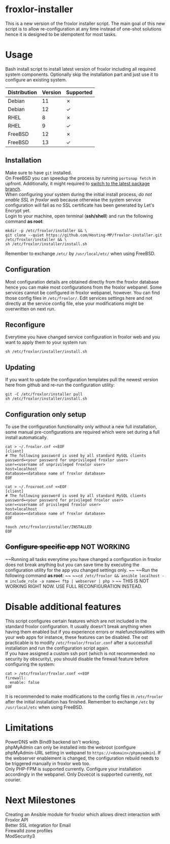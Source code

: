 # froxlor-installer
This is a new version of the froxlor installer script. The main goal of this new script is to allow re-configuration at any time instead of one-shot solutions hence it is designed to be idempotent for most tasks.

# Usage
Bash install script to install latest version of froxlor including all required system components.
Optionally skip the installation part and just use it to configure an existing system.

| Distribution | Version | Supported |
|--------------|---------|-----------|
| Debian       | 11      | &cross;   |
| Debian       | 12      | &check;   |
| RHEL         | 8       | &cross;   |
| RHEL         | 9       | &check;   |
| FreeBSD      | 12      | &cross;   |
| FreeBSD      | 13      | &check;   |

## Installation
Make sure to have `git` installed.  
On FreeBSD you can speedup the process by running `portsnap fetch` in upfront. Additionally, it might required to [switch to the latest package branch](https://docs.freebsd.org/en/books/handbook/ports/#quarterly-latest-branch).  
When configuring your system during the initial install process, *do not enable SSL in froxlor web* because otherwise the system service configuration will fail as no SSL certificate has been generated by Let's Encrypt yet.  
Login to your machine, open terminal (**ssh/shell**) and run the following command **as root**:   
```shell
mkdir -p /etc/froxlor/installer && \
git clone --quiet https://github.com/Hosting-MP/froxlor-installer.git /etc/froxlor/installer && \
sh /etc/froxlor/installer/install.sh
```
Remember to exchange `/etc/` by `/usr/local/etc/` when using FreeBSD.

## Configuration
Most configuration details are obtained directly from the froxlor database hence you can make most configurations from the froxlor webpanel. Some services cannot be configured in  froxlor webpanel, however. You can find those config files in `/etc/froxlor/`. Edit services settings here and not directly at the service config file, else your modifications might be overwritten on next run.

## Reconfigure
Everytime you have changed service configuration in froxlor web and you want to apply them to your system run:  
```shell
sh /etc/froxlor/installer/install.sh
```

## Updating
If you want to update the configuration templates pull the newest version here from github and re-run the configuration utility:
```shell
git -C /etc/froxlor/installer pull
sh /etc/froxlor/installer/install.sh
```

## Configuration only setup
To use the configuration functionality only without a new full installation, some manual pre-configurations are required which were set during a full install automatically.
```shell
cat > ~/.froxlor.cnf <<EOF
[client]
# The following password is used by all standard MySQL clients
password=<your password for unprivileged froxlor user>
user=<username of unprivileged froxlor user>
host=localhost
database=<database name of froxlor database>
EOF
```

```shell
cat > ~/.froxroot.cnf <<EOF
[client]
# The following password is used by all standard MySQL clients
password=<your password for privileged froxlor user>
user=<username of privileged froxlor user>
host=localhost
database=<database name of froxlor database>
EOF
```

```shell
touch /etc/froxlor/installer/INSTALLED
EOF
```

## ~~Configure specific app~~ NOT WORKING
~~Running all tasks everytime you have changed a configuration in froxlor does not break anything but you can save time by executing the configuration utility for the app you changed settings only.  ~~
~~Run the following command **as root**:  ~~
~~`cd /etc/froxlor && ansible localhost -m include_role -a name=< ftp | webserver | php >`  ~~
THIS IS NOT WORKING RIGHT NOW. USE FULL RECONFIGURATION INSTEAD.

# Disable additional features
This script configures certain features which are not included in the standard froxlor configuration. It usually doesn't break anything when having them enabled but if you experience errors or malefunctionalities with your web apps for instance, these features can be disabled. The ost practicable is to modify `/etc/froxlor/froxlor.conf` after a successfull installation and run the configuration script again.  
If you have assigned a custom ssh port (which is not recommended: no security by obscurity), you should disable the firewall feature before configuring the system:
```shell
cat > /etc/froxlor/froxlor.conf <<EOF
firewall:
  enable: false
EOF
```
It is recommended to make modifications to the config files in `/etc/froxlor` after the initial installation has finished.
Remember to exchange `/etc` by `/usr/local/etc` when using FreeBSD.

# Limitations
PowerDNS with Bind9 backend isn't working.  
phpMyAdmin can only be installed into the webroot (configure phpMyAdmin-URL setting in webpanel to `https://<domain>/phpmyadmin`).
If the webserver enablement is changed, the configuration rebuild needs to be triggered manually in froxlor web too.  
Only PHP-FPM is supported currently. Configure your installation accordingly in the webpanel.
Only Dovecot is supported currently, not courier.

# Next Milestones
Creating an Ansible module for froxlor which allows direct interaction with Froxlor API  
Better SSL integration for Email  
Firewalld zone profiles  
ModSecurity3
